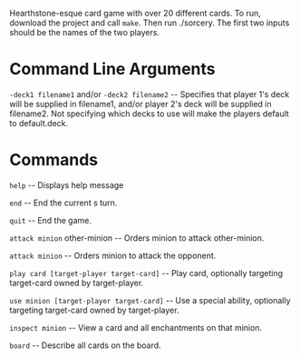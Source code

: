 Hearthstone-esque card game with over 20 different cards. To run, download the project and call ```make```. Then run ./sorcery. The first two inputs should be the names of the two players. 

# Command Line Arguments #
```-deck1 filename1``` and/or ```-deck2 filename2``` -- Specifies that player 1's deck will be supplied in filename1, and/or player 2's deck will be supplied in filename2. Not specifying which decks to use will make the players default to default.deck.


# Commands #
```help``` -- Displays help message

```end``` -- End the current s turn.

``` quit ``` -- End the game.

```attack minion``` other-minion -- Orders minion to attack other-minion.

```attack minion``` -- Orders minion to attack the opponent.

```play card [target-player target-card]``` -- Play card, optionally targeting target-card owned by target-player.

```use minion [target-player target-card]``` -- Use a special ability, optionally targeting target-card owned by target-player.

```inspect minion``` -- View a card and all enchantments on that minion.

```board``` -- Describe all cards on the board.

